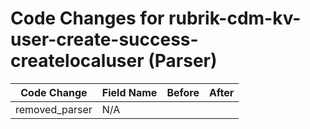 # Code Changes for rubrik-cdm-kv-user-create-success-createlocaluser (Parser)

| Code Change | Field Name | Before | After |
|-------------|------------|--------|-------|
| removed_parser | N/A |  |  |